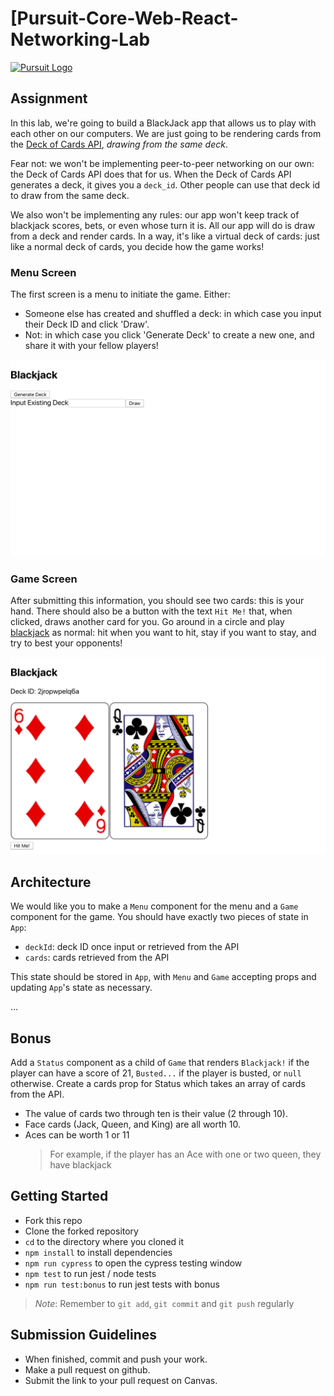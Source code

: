 # [Pursuit-Core-Web-React-Networking-Lab

[![Pursuit Logo](https://avatars1.githubusercontent.com/u/5825944?s=200&v=4)](https://pursuit.org)

## Assignment

In this lab, we're going to build a BlackJack app that allows us to play with each other on our computers.
We are just going to be rendering cards from the [Deck of Cards API](https://deckofcardsapi.com/), _drawing from the same deck_.

Fear not: we won't be implementing peer-to-peer networking on our own: the Deck of Cards API does that for us.
When the Deck of Cards API generates a deck, it gives you a `deck_id`.
Other people can use that deck id to draw from the same deck.

We also won't be implementing any rules: our app won't keep track of blackjack scores, bets, or even whose turn it is.
All our app will do is draw from a deck and render cards.
In a way, it's like a virtual deck of cards: just like a normal deck of cards, you decide how the game works!

### Menu Screen

The first screen is a menu to initiate the game. Either:

- Someone else has created and shuffled a deck: in which case you input their Deck ID and click 'Draw'.
- Not: in which case you click 'Generate Deck' to create a new one, and share it with your fellow players!

![menuScreen](./assets/menuScreen.png)

### Game Screen

After submitting this information, you should see two cards: this is your hand.
There should also be a button with the text `Hit Me!` that, when clicked, draws another card for you.
Go around in a circle and play [blackjack](https://en.wikipedia.org/wiki/Blackjack) as normal: hit when you want to hit, stay if you want to stay, and try to best your opponents!

![gameScreen](./assets/gameScreen.png)

## Architecture

We would like you to make a `Menu` component for the menu and a `Game` component for the game.
You should have exactly two pieces of state in `App`:

- `deckId`: deck ID once input or retrieved from the API
- `cards`: cards retrieved from the API

This state should be stored in `App`, with `Menu` and `Game` accepting props and updating `App`'s state as necessary.

...

## Bonus

Add a `Status` component as a child of `Game` that renders `Blackjack!` if the player can have a score of 21, `Busted...` if the player is busted, or `null` otherwise.
Create a cards prop for Status which takes an array of cards from the API.

- The value of cards two through ten is their value (2 through 10).
- Face cards (Jack, Queen, and King) are all worth 10.
- Aces can be worth 1 or 11
  > For example, if the player has an Ace with one or two queen, they have blackjack

## Getting Started

- Fork this repo
- Clone the forked repository
- `cd` to the directory where you cloned it
- `npm install` to install dependencies
- `npm run cypress` to open the cypress testing window
- `npm test` to run jest / node tests
- `npm run test:bonus` to run jest tests with bonus

> _Note_: Remember to `git add`, `git commit` and `git push` regularly

## Submission Guidelines

- When finished, commit and push your work.
- Make a pull request on github.
- Submit the link to your pull request on Canvas.

